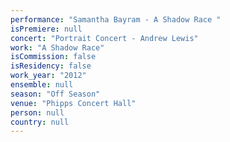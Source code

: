 ```yaml
---
performance: "Samantha Bayram - A Shadow Race "
isPremiere: null
concert: "Portrait Concert - Andrew Lewis"
work: "A Shadow Race"
isCommission: false
isResidency: false
work_year: "2012"
ensemble: null
season: "Off Season"
venue: "Phipps Concert Hall"
person: null
country: null
---
```


